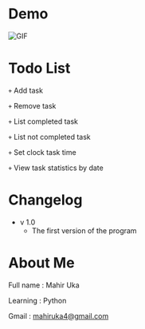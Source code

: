 
# Demo
![GIF](images/demo.gif)

# Todo List
<code>+</code> Add task

<code>+</code> Remove task

<code>+</code> List completed task

<code>+</code> List not completed task

<code>+</code> Set clock task time

<code>+</code> View task statistics by date

# Changelog
- v 1.0
  - The first version of the program

# About Me
Full name : Mahir Uka

Learning : Python

Gmail : mahiruka4@gmail.com
